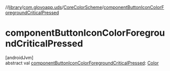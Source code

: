 //[library](../../../index.md)/[com.glovoapp.uds](../index.md)/[CoreColorScheme](index.md)/[componentButtonIconColorForegroundCriticalPressed](component-button-icon-color-foreground-critical-pressed.md)

# componentButtonIconColorForegroundCriticalPressed

[androidJvm]\
abstract val [componentButtonIconColorForegroundCriticalPressed](component-button-icon-color-foreground-critical-pressed.md): [Color](https://developer.android.com/reference/kotlin/androidx/compose/ui/graphics/Color.html)
